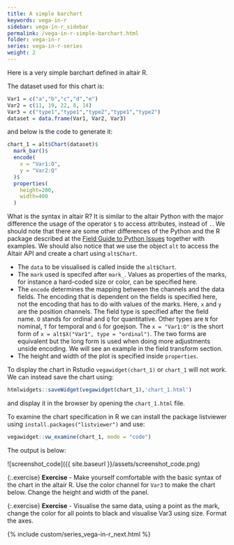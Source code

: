 ```yaml
---
title: A simple barchart
keywords: vega-in-r
sidebar: vega-in-r_sidebar
permalink: /vega-in-r-simple-barchart.html
folder: vega-in-r
series: vega-in-r-series
weight: 2
---
```

Here is a very simple barchart defined in altair R.

<div id="vis1"></div>
<script type="text/javascript">
    var yourVlSpec = {
  "$schema": "https://vega.github.io/schema/vega-lite/v4.0.0.json",
  "config": {
    "view": {
      "continuousHeight": 300,
      "continuousWidth": 400
    }
  },
  "data": {
    "name": "data-c15a74353a288269433adfdc7c0ad142"
  },
  "datasets": {
    "data-c15a74353a288269433adfdc7c0ad142": [
      {
        "Var1": "a",
        "Var2": 11,
        "Var3": "type1"
      },
      {
        "Var1": "b",
        "Var2": 19,
        "Var3": "type1"
      },
      {
        "Var1": "c",
        "Var2": 22,
        "Var3": "type2"
      },
      {
        "Var1": "d",
        "Var2": 8,
        "Var3": "type1"
      },
      {
        "Var1": "e",
        "Var2": 14,
        "Var3": "type2"
      }
    ]
  },
  "encoding": {
    "x": {
      "field": "Var1",
      "type": "ordinal"
    },
    "y": {
      "field": "Var2",
      "type": "quantitative"
    }
  },
  "height": 200,
  "mark": "bar",
  "width": 400
};
  vegaEmbed('#vis1', yourVlSpec);
</script>

The dataset used for this chart is:

```R
Var1 = c("a","b","c","d","e")
Var2 = c(11, 19, 22, 8, 14)
Var3 = c("type1","type1","type2","type1","type2")
dataset = data.frame(Var1, Var2, Var3)
```

and below is the code to generate it:


```R
chart_1 = alt$Chart(dataset)$
  mark_bar()$
  encode(
    x = "Var1:O",
    y = "Var2:Q"
  )$
  properties(
    height=200,
    width=400
  )
```

What is the syntax in altair R? It is similar to the altair Python with the major difference the usage of the operator `$` to access attributes, instead of `.`. We should note that there are some other differences of the Python and the R package described at the [Field Guide to Python Issues](https://vegawidget.github.io/altair/articles/field-guide-python.html) together with examples.
We should also notice that we use the object `alt` to access the Altair API and create a chart using `alt$Chart`.
- The `data` to be visualised is called inside the `alt$Chart`.
- The `mark` used is specifed after `mark_`. Values as properties of the marks, for instance a hard-coded size or color, can be specified here.
- The `encode` determines the mapping between the channels and the data fields. The encoding that is dependent on the fields is specified here, not the encoding that has to do with values of the marks. Here, `x` and `y` are the position channels. The field type is specified after the field name. `O` stands for ordinal and `Q` for quantitative. Other types are `N` for nominal, `T` for temporal and `G` for goejson. The `x = "Var1:O"` is the short form of `x = alt$X("Var1", type = "ordinal")`. The two forms are equivalent but the long form is used when doing more adjustments unside encoding. We will see an example in the field transform section.
- The height and width of the plot is specified inside `properties`.

To display the chart in Rstudio `vegawidget(chart_1)` or `chart_1` will not work. We can instead save the chart using:
```R
htmlwidgets::saveWidget(vegawidget(chart_1),'chart_1.html')
```
and display it in the browser by opening the `chart_1.html` file.

To examine the chart specification in R we can install the package listviewer using `install.packages("listviewer")` and use:
```R
vegawidget::vw_examine(chart_1, mode = "code")
```
The output is below:

![screenshot_code]({{ site.baseurl }}/assets/screenshot_code.png)


{:.exercise}
**Exercise** - Make yourself comfortable with the basic syntax of the chart in the altair R. Use the color channel for `Var3` to make the chart below. Change the height and width of the panel.


<div id="vis2"></div>
<script type="text/javascript">
    var yourVlSpec = {
  "$schema": "https://vega.github.io/schema/vega-lite/v4.0.0.json",
  "config": {
    "view": {
      "continuousHeight": 300,
      "continuousWidth": 400
    }
  },
  "data": {
    "name": "data-c15a74353a288269433adfdc7c0ad142"
  },
  "datasets": {
    "data-c15a74353a288269433adfdc7c0ad142": [
      {
        "Var1": "a",
        "Var2": 11,
        "Var3": "type1"
      },
      {
        "Var1": "b",
        "Var2": 19,
        "Var3": "type1"
      },
      {
        "Var1": "c",
        "Var2": 22,
        "Var3": "type2"
      },
      {
        "Var1": "d",
        "Var2": 8,
        "Var3": "type1"
      },
      {
        "Var1": "e",
        "Var2": 14,
        "Var3": "type2"
      }
    ]
  },
  "encoding": {
    "color": {
      "field": "Var3",
      "type": "nominal"
    },
    "x": {
      "field": "Var1",
      "type": "ordinal"
    },
    "y": {
      "field": "Var2",
      "type": "quantitative"
    }
  },
  "height": 300,
  "mark": "bar",
  "width": 500
};
  vegaEmbed('#vis2', yourVlSpec);
</script>


{:.exercise}
**Exercise** - Visualise the same data, using a point as the mark, change the color for all points to black and visualise Var3 using size. Format the axes.



{% include custom/series_vega-in-r_next.html %}
